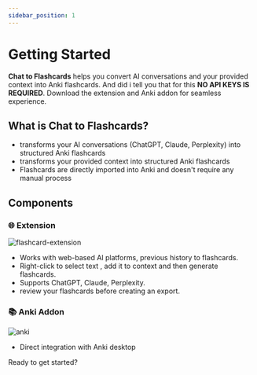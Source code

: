 ```yaml
---
sidebar_position: 1
---
```


# Getting Started

**Chat to Flashcards** helps you convert AI conversations and your provided context into Anki flashcards. And did i tell you that for this **NO API KEYS IS REQUIRED**.  Download the extension and Anki addon for seamless experience. 

## What is Chat to Flashcards?
- transforms your AI conversations (ChatGPT, Claude, Perplexity) into structured Anki flashcards
- transforms your provided context into structured Anki flashcards 
- Flashcards are directly imported into Anki and doesn't require any manual process

## Components

### 🌐 Extension

![flashcard-extension](/assets/flashcard.png)

- Works with web-based AI platforms, previous history to flashcards.
- Right-click to select text , add it to context and then generate flashcards.
- Supports ChatGPT, Claude, Perplexity.
- review your flashcards before creating an export.  

### 📚 Anki Addon

![anki](/assets/anki.png)
- Direct integration with Anki desktop

Ready to get started? 
